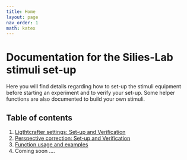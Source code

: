 ```yaml
---
title: Home
layout: page
nav_order: 1
math: katex
---
```


# Documentation for the Silies-Lab stimuli set-up

Here you will find details regarding how to set-up the stimuli equipment before starting an experiment and to verify your set-up. Some helper functions are also documented to build your own stimuli.


## Table of contents

1. [Ligthtcrafter settings: Set-up and Verification](ligthcrafter_settings)
2. [Perspective correction: Set-up and Verification](perspective_correction.html)
4. [Function usage and examples](stimuli.html)
5. Coming soon ....

